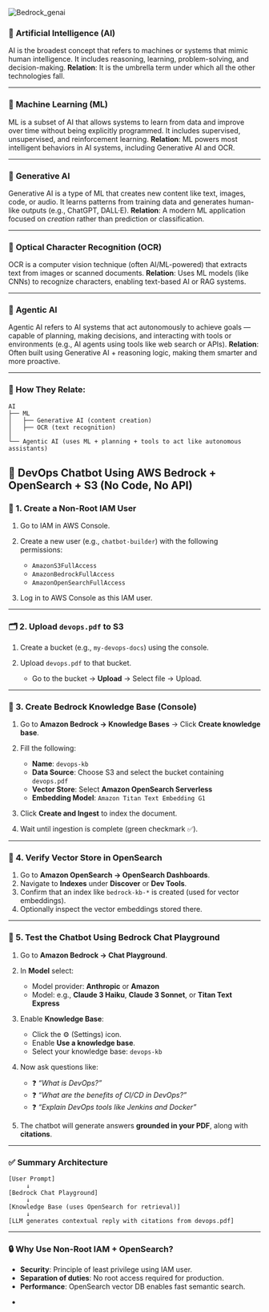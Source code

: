 
![Bedrock_genai](https://github.com/user-attachments/assets/e834d74a-cb2b-4f43-9a51-9090c0f16a02)


### 🔹 **Artificial Intelligence (AI)**

AI is the broadest concept that refers to machines or systems that mimic human intelligence. It includes reasoning, learning, problem-solving, and decision-making.
**Relation**: It is the umbrella term under which all the other technologies fall.

---

### 🔹 **Machine Learning (ML)**

ML is a subset of AI that allows systems to learn from data and improve over time without being explicitly programmed. It includes supervised, unsupervised, and reinforcement learning.
**Relation**: ML powers most intelligent behaviors in AI systems, including Generative AI and OCR.

---

### 🔹 **Generative AI**

Generative AI is a type of ML that creates new content like text, images, code, or audio. It learns patterns from training data and generates human-like outputs (e.g., ChatGPT, DALL·E).
**Relation**: A modern ML application focused on *creation* rather than prediction or classification.

---

### 🔹 **Optical Character Recognition (OCR)**

OCR is a computer vision technique (often AI/ML-powered) that extracts text from images or scanned documents.
**Relation**: Uses ML models (like CNNs) to recognize characters, enabling text-based AI or RAG systems.

---

### 🔹 **Agentic AI**

Agentic AI refers to AI systems that act autonomously to achieve goals — capable of planning, making decisions, and interacting with tools or environments (e.g., AI agents using tools like web search or APIs).
**Relation**: Often built using Generative AI + reasoning logic, making them smarter and more proactive.

---

### 🧠 How They Relate:

```
AI
├── ML
│   ├── Generative AI (content creation)
│   ├── OCR (text recognition)
│
└── Agentic AI (uses ML + planning + tools to act like autonomous assistants)
```

## 🤖 DevOps Chatbot Using AWS Bedrock + OpenSearch + S3 (No Code, No API)


### 🔐 1. Create a Non-Root IAM User

1. Go to IAM in AWS Console.
2. Create a new user (e.g., `chatbot-builder`) with the following permissions:

   * `AmazonS3FullAccess`
   * `AmazonBedrockFullAccess`
   * `AmazonOpenSearchFullAccess`
3. Log in to AWS Console as this IAM user.

---

### 🗂 2. Upload `devops.pdf` to S3

1. Create a bucket (e.g., `my-devops-docs`) using the console.
2. Upload `devops.pdf` to that bucket.

   * Go to the bucket → **Upload** → Select file → Upload.

---

### 🧠 3. Create Bedrock Knowledge Base (Console)

1. Go to **Amazon Bedrock → Knowledge Bases** → Click **Create knowledge base**.
2. Fill the following:

   * **Name**: `devops-kb`
   * **Data Source**: Choose S3 and select the bucket containing `devops.pdf`
   * **Vector Store**: Select **Amazon OpenSearch Serverless**
   * **Embedding Model**: `Amazon Titan Text Embedding G1`
3. Click **Create and Ingest** to index the document.
4. Wait until ingestion is complete (green checkmark ✅).

---

### 🔎 4. Verify Vector Store in OpenSearch

1. Go to **Amazon OpenSearch → OpenSearch Dashboards**.
2. Navigate to **Indexes** under **Discover** or **Dev Tools**.
3. Confirm that an index like `bedrock-kb-*` is created (used for vector embeddings).
4. Optionally inspect the vector embeddings stored there.

---

### 💬 5. Test the Chatbot Using Bedrock Chat Playground

1. Go to **Amazon Bedrock → Chat Playground**.
2. In **Model** select:

   * Model provider: **Anthropic** or **Amazon**
   * Model: e.g., **Claude 3 Haiku**, **Claude 3 Sonnet**, or **Titan Text Express**
3. Enable **Knowledge Base**:

   * Click the ⚙️ (Settings) icon.
   * Enable **Use a knowledge base**.
   * Select your knowledge base: `devops-kb`
4. Now ask questions like:

   * ❓ *“What is DevOps?”*
   * ❓ *“What are the benefits of CI/CD in DevOps?”*
   * ❓ *“Explain DevOps tools like Jenkins and Docker”*
5. The chatbot will generate answers **grounded in your PDF**, along with **citations**.

---

### ✅ Summary Architecture

```
[User Prompt]
     ↓
[Bedrock Chat Playground]
     ↓
[Knowledge Base (uses OpenSearch for retrieval)]
     ↓
[LLM generates contextual reply with citations from devops.pdf]
```

---

### 🔒 Why Use Non-Root IAM + OpenSearch?

* **Security**: Principle of least privilege using IAM user.
* **Separation of duties**: No root access required for production.
* **Performance**: OpenSearch vector DB enables fast semantic search.

-
